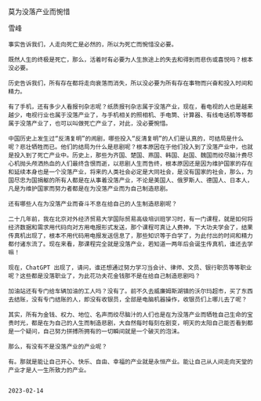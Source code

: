 莫为没落产业而惋惜

雪峰


    事实告诉我们，人走向死亡是必然的，所以为死亡而惋惜没必要。

    既然人生的终极是死亡，那么，活着时有必要为人生旅途上的失去和得到而悲伤或喜悦吗？根本没必要。

    历史告诉我们，所有存在都将走向衰落而消失，所以没必要为所有存在事物而兴奋和投入时间和精力。

    有了手机，还有多少人看报刊杂志呢？纸质报刊杂志属于没落产业，现在，看电视的人也是越来越少，电视行业也属于没落产业了，与手机相关的照相机、手电筒、计算器、有线电话机等等都属于没落产业了，也可以叫做死亡产业了，对此，没必要惋惜。

    中国历史上发生过“反清复明”的闹剧，哪些投入“反清复明”的人们是认真的，可结局是什么呢？悲壮牺牲而已。他们的结局为什么是悲剧呢？根本原因在于他们投入到了没落产业中，也就是投入到了死亡产业中。历史上，那些为齐国、楚国、燕国、韩国、赵国、魏国而绞尽脑汁费尽心机抛头颅洒热血的人们最终含恨而逝，以悲剧人生而告终，根本原因还是因为维护国家的存在和延续本身也是一个没落产业，将来的人类社会必定是大同社会，是没有国家的社会，那么，为国尽忠为国捐躯的所有人都是在从事着没落产业，不论是美国人、俄罗斯人、德国人、日本人，凡是为维护国家而努力者都是在为没落产业而为自己制造悲剧。

    还有哪些人在为没落产业而奋斗不息在给自己的人生制造悲剧呢？

    二十几年前，我在北京对外经济贸易大学国际贸易高级培训班学习时，有一门课程，就是如何将经济数据和需求用代码向对方用电报形式发送，那个课程可真让人费神，下大功夫学会了，结果传真机出现了，根本不用代码用电报发送信息了，那些知识等于白学了，为此付出的时间和精力都付诸东流了。现在来看，那课程完全就是没落产业，若知道一两年后会诞生传真机，谁还去学嘛！

    现在，ChatGPT 出现了，请问，谁还想通过努力学习当会计、律师、文员、银行职员等等职业呢？这些都是没落职业了，为此花功夫花金钱那不是在给自己制造悲剧吗？

    加油站还有专门给车辆加油的工人吗？没有了。前不久去威廉姆斯湖镇的沃尔玛超市，买了东西去结账，没有专门结账的人，即没有收银员，全部是电脑机器操作，收银员们上哪儿去了呢？

    其实，所有为金钱、权力、地位、名声而绞尽脑汁的人们也是在为没落产业而牺牲自己生命的宝贵时光，都是在为自己的人生而制造悲剧，大自然每时每刻在剧变，明天的太阳自己能否看到都是一个疑问，自己努力拼搏所拥有的一切瞬间就是一个破灭的泡沫。

    那么，有没有不是没落产业的产业呢？

    有。那就是能让自己开心、快乐、自由、幸福的产业就是永恒产业。能让自己从人间走向天堂的产业才是人一生所致力的产业。


    2023-02-14